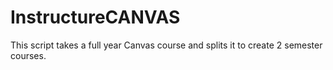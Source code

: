 # InstructureCANVAS
This script takes a full year Canvas course and splits it to create 2 semester courses. 
